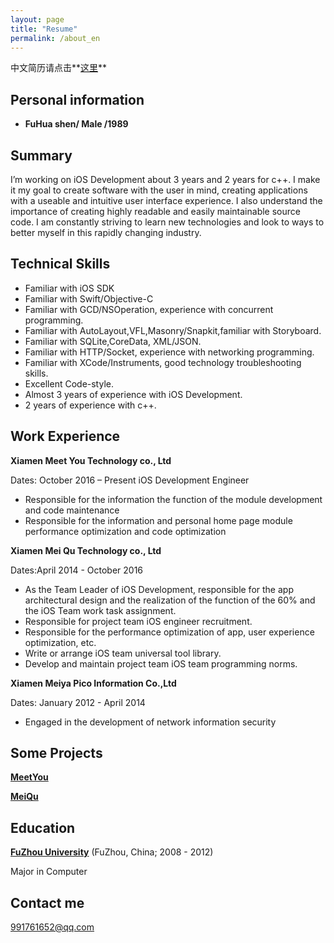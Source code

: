 ```yaml
---
layout: page
title: "Resume"
permalink: /about_en
---
```



中文简历请点击**[这里](/about)**

## Personal information

* **FuHua shen/ Male /1989**


## Summary
I’m working on iOS Development about 3 years and 2 years for c++. I make it my goal to create software with the user in mind, creating applications with a useable and intuitive user interface experience. I also understand the importance of creating highly readable and easily maintainable source code. I am constantly striving to learn new technologies and look to ways to better myself in this rapidly changing industry.

## Technical Skills
* Familiar with iOS SDK
* Familiar with Swift/Objective-C
* Familiar with GCD/NSOperation, experience with concurrent programming.
* Familiar with AutoLayout,VFL,Masonry/Snapkit,familiar with Storyboard.
* Familiar with SQLite,CoreData, XML/JSON.
* Familiar with HTTP/Socket, experience with networking programming.
* Familiar with XCode/Instruments, good technology troubleshooting skills.
* Excellent Code-style.
* Almost 3 years of experience with iOS Development.
* 2 years of experience with c++.

## Work Experience
**Xiamen Meet You Technology co., Ltd**

Dates: October 2016 – Present
iOS Development Engineer

* Responsible for the information the function of the module development and code maintenance
* Responsible for the information and personal home page module performance optimization and code optimization


**Xiamen Mei Qu Technology co., Ltd**

Dates:April 2014 - October 2016

* As the Team Leader of iOS Development, responsible for the app architectural design and the realization of the function of the 60% and the iOS Team work task assignment.
* Responsible for project team iOS engineer recruitment.
* Responsible for the performance optimization of app, user experience optimization, etc.
* Write or arrange iOS team universal tool library.
* Develop and maintain project team iOS team programming norms.

**Xiamen Meiya Pico Information Co.,Ltd**

Dates: January 2012 - April 2014

* Engaged in the development of network information security

## Some Projects
**[MeetYou](https://itunes.apple.com/cn/app/id634896669?mt=8)**

**[MeiQu](http://t.cn/RVtRxtG)**
## Education
**[FuZhou University](http://www.fzu.edu.cn)** (FuZhou, China; 2008 - 2012)

Major in Computer

## Contact me

[991761652@qq.com](mailto:991761652@qq.com)

